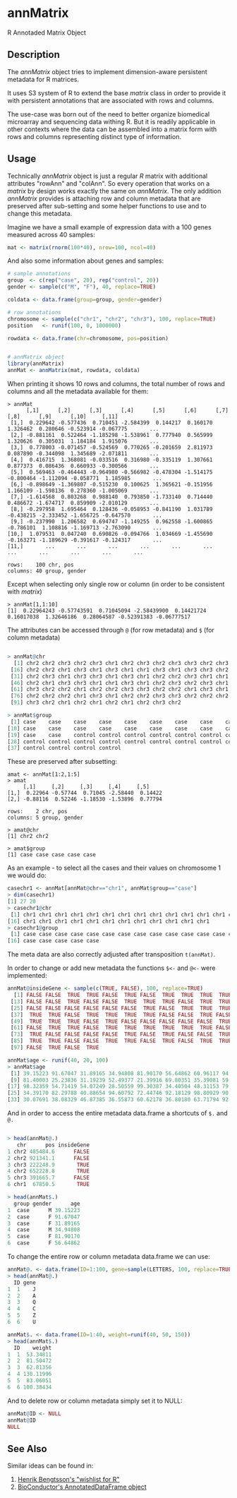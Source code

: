 # annMatrix #

R Annotaded Matrix Object

## Description ##

The *annMatrix* object tries to implement dimension-aware persistent metadata for R matrices.

It uses S3 system of R to extend the base *matrix* class in order to provide it with persistent
annotations that are associated with rows and columns.

The use-case was born out of the need to better organize biomedical microarray and sequencing
data withing R. But it is readily applicable in other contexts where the data can be assembled
into a matrix form with rows and columns representing distinct type of information.

## Usage ##

Technically *annMatrix* object is just a regular *R* matrix with additional attributes "rowAnn" and "colAnn". So
every operation that works on a *matrix* by design works exactly the same on *annMatrix*. The only addition
*annMatrix* provides is attaching row and column metadata that are preserved after sub-setting and some helper
functions to use and to change this metadata.

Imagine we have a small example of expression data with a 100 genes measured across 40 samples:

```r
mat <- matrix(rnorm(100*40), nrow=100, ncol=40)
```

And also some information about genes and samples:

```r
# sample annotations
group  <- c(rep("case", 20), rep("control", 20))
gender <- sample(c("M", "F"), 40, replace=TRUE)

coldata <- data.frame(group=group, gender=gender)

# row annotations
chromosome <- sample(c("chr1", "chr2", "chr3"), 100, replace=TRUE)
position   <- runif(100, 0, 1000000)

rowdata <- data.frame(chr=chromosome, pos=position)


# annMatrix object
library(annMatrix)
annMat <- annMatrix(mat, rowdata, coldata)

```

When printing it shows 10 rows and columns, the total number of rows and columns
and all the metadata available for them:

```
> annMat
      [,1]      [,2]      [,3]      [,4]      [,5]      [,6]      [,7]      [,8]      [,9]      [,10]     [,11]
 [1,]  0.229642 -0.577436  0.710451 -2.584399  0.144217  0.160170  1.326462  0.280646 -0.523914 -0.067775       ...
 [2,] -0.881161  0.522464 -1.185298 -1.538961  0.777940  0.565999  1.320626  0.305031  1.184184  1.915076       ...
 [3,]  0.778003 -0.071457 -0.524569  0.770265 -0.201659  2.811973  0.087890 -0.344098  1.345689 -2.071811       ...
 [4,]  0.416715  1.368081 -0.033516  0.316980 -0.335119  1.307661  0.877373  0.086436  0.660933 -0.300566       ...
 [5,]  0.569463 -0.464443 -0.964980 -0.566982 -0.478304 -1.514175 -0.800464 -1.112094 -0.058771  1.185985       ...
 [6,] -0.898649 -1.369807 -0.515230  0.100625  1.365621 -0.151956  1.166109 -1.598136  0.278360 -1.005069       ...
 [7,] -1.614568  0.803268  0.988140  0.793850 -1.733140  0.714440  0.486672 -1.674717  0.859909 -2.010129       ...
 [8,] -0.297958  1.695464  0.128436 -0.058953 -0.841190  1.031789 -0.438215 -2.333452 -1.656725 -0.647570       ...
 [9,] -0.237990  1.206582  0.694747 -1.149255  0.962558 -1.600865 -0.786101  1.108816 -1.169713 -2.763090       ...
[10,]  1.079531  0.047240  0.690826 -0.094766  1.034669 -1.455690 -0.163271 -1.189629 -0.391617 -0.124317       ...
[11,]       ...       ...       ...       ...       ...       ...       ...       ...       ...       ...       ...

rows:    100 chr, pos
columns: 40 group, gender

```

Except when selecting only single row or column (in order to be consistent with *matrix*)

```
> annMat[1,1:10]
[1]  0.22964243 -0.57743591  0.71045094 -2.58439900  0.14421724  0.16017038  1.32646186  0.28064587 -0.52391383 -0.06777517
```

The attributes can be accessed through `@` (for row metadata) and `$` (for column metadata)

```r

> annMat@chr
  [1] chr2 chr2 chr3 chr2 chr3 chr1 chr2 chr3 chr2 chr3 chr3 chr2 chr3 chr3 chr1
 [16] chr2 chr2 chr1 chr3 chr1 chr3 chr1 chr1 chr3 chr1 chr3 chr3 chr2 chr2 chr3
 [31] chr2 chr3 chr1 chr3 chr3 chr1 chr3 chr1 chr2 chr2 chr3 chr1 chr1 chr1 chr3
 [46] chr2 chr1 chr3 chr3 chr1 chr1 chr3 chr1 chr2 chr3 chr2 chr3 chr1 chr3 chr2
 [61] chr3 chr2 chr2 chr1 chr2 chr2 chr3 chr3 chr2 chr2 chr1 chr3 chr1 chr2 chr3
 [76] chr2 chr2 chr2 chr1 chr3 chr1 chr2 chr2 chr3 chr3 chr2 chr2 chr2 chr2 chr1
 [91] chr3 chr2 chr1 chr2 chr1 chr2 chr1 chr2 chr3 chr2

> annMat$group
 [1] case    case    case    case    case    case    case    case    case
[10] case    case    case    case    case    case    case    case    case
[19] case    case    control control control control control control control
[28] control control control control control control control control control
[37] control control control control

```

These are preserved after subsetting:

```
amat <- annMat[1:2,1:5]
> amat
     [,1]     [,2]     [,3]     [,4]     [,5]
[1,]  0.22964 -0.57744  0.71045 -2.58440  0.14422
[2,] -0.88116  0.52246 -1.18530 -1.53896  0.77794

rows:    2 chr, pos
columns: 5 group, gender

> amat@chr
[1] chr2 chr2

> amat$group
[1] case case case case case
```

As an example - to select all the cases and their values on chromosome 1 we would do:

```r
casechr1 <- annMat[annMat@chr=="chr1", annMat$group=="case"]
> dim(casechr1)
[1] 27 20
> casechr1@chr
 [1] chr1 chr1 chr1 chr1 chr1 chr1 chr1 chr1 chr1 chr1 chr1 chr1 chr1 chr1 chr1
[16] chr1 chr1 chr1 chr1 chr1 chr1 chr1 chr1 chr1 chr1 chr1 chr1
> casechr1@group
 [1] case case case case case case case case case case case case case case case
[16] case case case case case
```

The meta data are also correctly adjusted after transposition `t(annMat)`.

In order to change or add new metadata the functions `$<-` and `@<-` were implemented:

```r
annMat@insideGene <- sample(c(TRUE, FALSE), 100, replace=TRUE)
  [1] FALSE FALSE  TRUE  TRUE FALSE  TRUE FALSE  TRUE  TRUE  TRUE  TRUE  TRUE
 [13] FALSE FALSE  TRUE FALSE FALSE  TRUE  TRUE  TRUE FALSE  TRUE  TRUE FALSE
 [25] FALSE FALSE FALSE FALSE FALSE FALSE  TRUE FALSE  TRUE  TRUE  TRUE FALSE
 [37]  TRUE  TRUE FALSE  TRUE  TRUE  TRUE  TRUE FALSE FALSE  TRUE FALSE FALSE
 [49]  TRUE  TRUE  TRUE FALSE  TRUE FALSE FALSE FALSE FALSE FALSE  TRUE FALSE
 [61] FALSE  TRUE  TRUE FALSE  TRUE  TRUE  TRUE  TRUE  TRUE  TRUE FALSE  TRUE
 [73]  TRUE FALSE FALSE FALSE FALSE  TRUE FALSE  TRUE FALSE FALSE  TRUE FALSE
 [85]  TRUE  TRUE FALSE FALSE  TRUE  TRUE FALSE  TRUE FALSE  TRUE  TRUE FALSE
 [97] FALSE  TRUE FALSE  TRUE

annMat$age <- runif(40, 20, 100)
> annMat$age
 [1] 39.15223 91.67047 31.89165 34.94808 81.90170 56.64862 60.96117 94.93440
 [9] 81.40003 25.23836 31.19239 52.49377 21.39916 69.80351 35.39081 59.85530
[17] 98.32359 54.71419 54.07249 28.50559 99.30387 34.40504 48.31153 79.85451
[25] 34.39170 82.29788 40.88654 94.60792 72.44746 92.18129 98.80929 90.62127
[33] 30.07691 38.08329 46.87385 36.55873 60.62178 36.80180 63.71794 92.76238
```

And in order to access the entire metadata data.frame a shortcuts of `$.` and `@.`

```r

> head(annMat@.)
   chr      pos insideGene
1 chr2 485484.6      FALSE
2 chr2 921341.1      FALSE
3 chr3 222248.9       TRUE
4 chr2 652228.8       TRUE
5 chr3 391665.7      FALSE
6 chr1  67850.5       TRUE

> head(annMat$.)
  group gender      age
1  case      M 39.15223
2  case      F 91.67047
3  case      F 31.89165
4  case      M 34.94808
5  case      F 81.90170
6  case      F 56.64862

```

To change the entire row or column metadata data.frame we can use:

```r
annMat@. <- data.frame(ID=1:100, gene=sample(LETTERS, 100, replace=TRUE))
> head(annMat@.)
  ID gene
1  1    J
2  2    A
3  3    Q
4  4    C
5  5    Z
6  6    U

annMat$. <- data.frame(ID=1:40, weight=runif(40, 50, 150))
> head(annMat$.)
  ID    weight
1  1  53.34811
2  2  81.50472
3  3  62.81356
4  4 130.11996
5  5  83.06051
6  6 100.38434

```

And to delete row or column metadata simply set it to NULL:

```r
annMat@ID <- NULL
annMat@ID
NULL
```


## See Also ##

Similar ideas can be found in:

1. [Henrik Bengtsson's "wishlist for R"](https://github.com/HenrikBengtsson/Wishlist-for-R/issues/2)
2. [BioConductor's AnnotatedDataFrame object](https://bioconductor.org/packages/devel/bioc/manuals/Biobase/man/Biobase.pdf)

